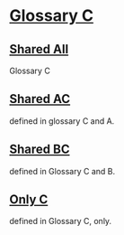 # [Glossary C](#glossary-c)

## [Shared All](#shared-all)

Glossary C

## [Shared AC](#shared-ac)

defined in glossary C and A.

## [Shared BC](#shared-bc)

defined in Glossary C and B.

## [Only C](#only-c)

defined in Glossary C, only.
